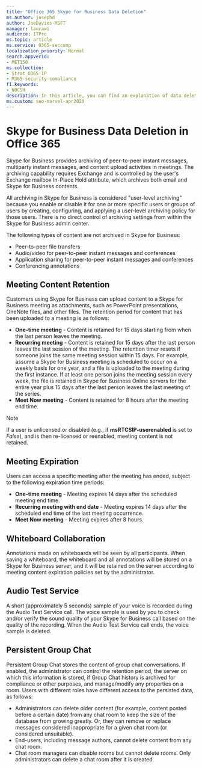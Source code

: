 ```yaml
---
title: "Office 365 Skype for Business Data Deletion"
ms.author: josephd
author: JoeDavies-MSFT
manager: laurawi
audience: ITPro
ms.topic: article
ms.service: O365-seccomp
localization_priority: Normal
search.appverid:
- MET150
ms.collection:
- Strat_O365_IP
- M365-security-compliance
f1.keywords:
- NOCSH
description: In this article, you can find an explanation of data deletion in Skype for Business, including what types of content are not retained.
ms.custom: seo-marvel-apr2020
---
```


# Skype for Business Data Deletion in Office 365

Skype for Business provides archiving of peer-to-peer instant messages, multiparty instant messages, and content upload activities in meetings. The archiving capability requires Exchange and is controlled by the user's Exchange mailbox In-Place Hold attribute, which archives both email and Skype for Business contents.

All archiving in Skype for Business is considered "user-level archiving" because you enable or disable it for one or more specific users or groups of users by creating, configuring, and applying a user-level archiving policy for those users. There is no direct control of archiving settings from within the Skype for Business admin center.

The following types of content are not archived in Skype for Business:

- Peer-to-peer file transfers
- Audio/video for peer-to-peer instant messages and conferences
- Application sharing for peer-to-peer instant messages and conferences
- Conferencing annotations 

## Meeting Content Retention

Customers using Skype for Business can upload content to a Skype for Business meeting as attachments, such as PowerPoint presentations, OneNote files, and other files. The retention period for content that has been uploaded to a meeting is as follows:

- **One-time meeting** - Content is retained for 15 days starting from when the last person leaves the meeting.
- **Recurring meeting** - Content is retained for 15 days after the last person leaves the last session of the meeting. The retention timer resets if someone joins the same meeting session within 15 days. For example, assume a Skype for Business meeting is scheduled to occur on a weekly basis for one year, and a file is uploaded to the meeting during the first instance. If at least one person joins the meeting session every week, the file is retained in Skype for Business Online servers for the entire year plus 15 days after the last person leaves the last meeting of the series.
- **Meet Now meeting** - Content is retained for 8 hours after the meeting end time.

> [!NOTE]
> If a user is unlicensed or disabled (e.g., if **msRTCSIP-userenabled** is set to *False*), and is then re-licensed or reenabled, meeting content is not retained.

## Meeting Expiration

Users can access a specific meeting after the meeting has ended, subject to the following expiration time periods:

- **One-time meeting** - Meeting expires 14 days after the scheduled meeting end time.
- **Recurring meeting with end date** - Meeting expires 14 days after the scheduled end time of the last meeting occurrence.
- **Meet Now meeting** - Meeting expires after 8 hours.

## Whiteboard Collaboration

Annotations made on whiteboards will be seen by all participants. When saving a whiteboard, the whiteboard and all annotations will be stored on a Skype for Business server, and it will be retained on the server according to meeting content expiration policies set by the administrator.

## Audio Test Service

A short (approximately 5 seconds) sample of your voice is recorded during the Audio Test Service call. The voice sample is used by you to check and/or verify the sound quality of your Skype for Business call based on the quality of the recording. When the Audio Test Service call ends, the voice sample is deleted.

## Persistent Group Chat

Persistent Group Chat stores the content of group chat conversations. If enabled, the administrator can control the retention period, the server on which this information is stored, if Group Chat history is archived for compliance or other purposes, and manage/modify any properties on a room. Users with different roles have different access to the persisted data, as follows:

- Administrators can delete older content (for example, content posted before a certain date) from any chat room to keep the size of the database from growing greatly. Or, they can remove or replace messages considered inappropriate for a given chat room (or considered unsuitable).
- End-users, including message authors, cannot delete content from any chat room.
- Chat room managers can disable rooms but cannot delete rooms. Only administrators can delete a chat room after it is created.